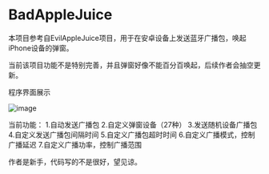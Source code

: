 # BadAppleJuice
本项目参考自EvilAppleJuice项目，用于在安卓设备上发送蓝牙广播包，唤起iPhone设备的弹窗。

当前该项目功能不是特别完善，并且弹窗好像不能百分百唤起，后续作者会抽空更新。

程序界面展示

![image](https://github.com/Sab1e-GitHub/BadAppleJuice/assets/72060564/a6061de1-c931-4a2d-ab13-bcab296ec3a4)


当前功能：
1.自动发送广播包
2.自定义弹窗设备（27种）
3.发送随机设备广播包
4.自定义发送广播包间隔时间
5.自定义广播包超时时间
6.自定义广播模式，控制广播延迟
7.自定义广播功率，控制广播范围

作者是新手，代码写的不是很好，望见谅。
